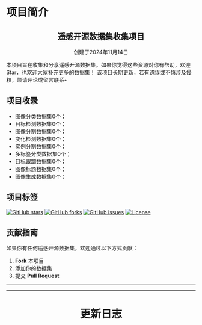 # 项目简介

<div align="center">
  <h2>遥感开源数据集收集项目</h2>
  <p>创建于2024年11月14日</p>
</div>

本项目旨在收集和分享遥感开源数据集。如果你觉得这些资源对你有帮助，欢迎Star，也欢迎大家补充更多的数据集！
该项目长期更新，若有遗误或不慎涉及侵权，烦请评论或留言联系~

## 项目收录
- 图像分类数据集0个；
- 目标检测数据集0个；
- 图像分割数据集0个；
- 变化检测数据集0个；
- 实例分割数据集0个；
- 多标签分类数据集0个；
- 目标跟踪数据集0个；
- 图像标题数据集0个；
- 图像生成数据集0个；

## 项目标签

[![GitHub stars](https://img.shields.io/github/stars/nikofoy/repo?style=social&label=Star)](https://github.com/nikofoy/repo)
[![GitHub forks](https://img.shields.io/github/forks/nikofoy/repo?style=social&label=Fork)](https://github.com/nikofoy/repo)
[![GitHub issues](https://img.shields.io/github/issues/nikofoy/repo)](https://github.com/nikofoy/repo/issues)
[![License](https://img.shields.io/badge/license-MIT-blue)](https://github.com/nikofoy/repo/blob/main/LICENSE)

## 贡献指南

如果你有任何遥感开源数据集，欢迎通过以下方式贡献：
1. **Fork** 本项目
2. 添加你的数据集
3. 提交 **Pull Request**

---

---
<div align="center">
  <h1>更新日志</h1>
</div>



